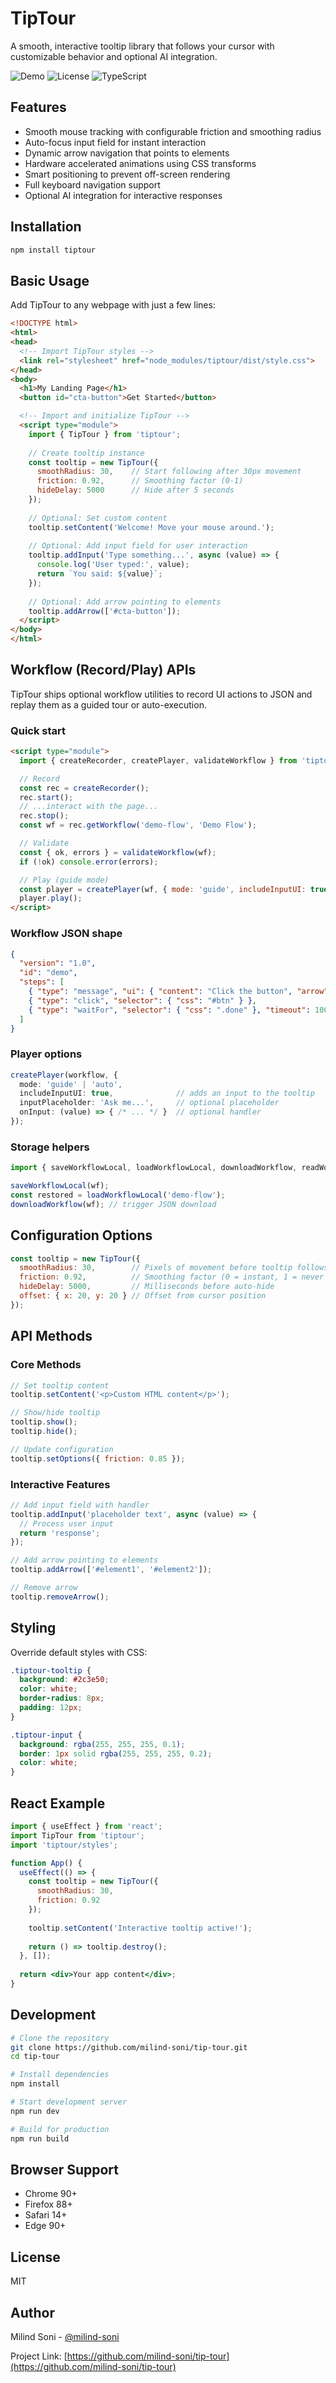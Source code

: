 # TipTour

A smooth, interactive tooltip library that follows your cursor with customizable behavior and optional AI integration.

![Demo](https://img.shields.io/badge/Demo-Live-brightgreen?style=for-the-badge)
![License](https://img.shields.io/badge/License-MIT-blue?style=for-the-badge)
![TypeScript](https://img.shields.io/badge/TypeScript-007ACC?style=for-the-badge&logo=typescript&logoColor=white)

## Features

- Smooth mouse tracking with configurable friction and smoothing radius
- Auto-focus input field for instant interaction
- Dynamic arrow navigation that points to elements
- Hardware accelerated animations using CSS transforms
- Smart positioning to prevent off-screen rendering
- Full keyboard navigation support
- Optional AI integration for interactive responses

## Installation

```bash
npm install tiptour
```

## Basic Usage

Add TipTour to any webpage with just a few lines:

```html
<!DOCTYPE html>
<html>
<head>
  <!-- Import TipTour styles -->
  <link rel="stylesheet" href="node_modules/tiptour/dist/style.css">
</head>
<body>
  <h1>My Landing Page</h1>
  <button id="cta-button">Get Started</button>

  <!-- Import and initialize TipTour -->
  <script type="module">
    import { TipTour } from 'tiptour';
    
    // Create tooltip instance
    const tooltip = new TipTour({
      smoothRadius: 30,    // Start following after 30px movement
      friction: 0.92,      // Smoothing factor (0-1)
      hideDelay: 5000      // Hide after 5 seconds
    });
    
    // Optional: Set custom content
    tooltip.setContent('Welcome! Move your mouse around.');
    
    // Optional: Add input field for user interaction
    tooltip.addInput('Type something...', async (value) => {
      console.log('User typed:', value);
      return `You said: ${value}`;
    });
    
    // Optional: Add arrow pointing to elements
    tooltip.addArrow(['#cta-button']);
  </script>
</body>
</html>
```

## Workflow (Record/Play) APIs

TipTour ships optional workflow utilities to record UI actions to JSON and replay them as a guided tour or auto-execution.

### Quick start

```html
<script type="module">
  import { createRecorder, createPlayer, validateWorkflow } from 'tiptour';

  // Record
  const rec = createRecorder();
  rec.start();
  // ...interact with the page...
  rec.stop();
  const wf = rec.getWorkflow('demo-flow', 'Demo Flow');

  // Validate
  const { ok, errors } = validateWorkflow(wf);
  if (!ok) console.error(errors);

  // Play (guide mode)
  const player = createPlayer(wf, { mode: 'guide', includeInputUI: true });
  player.play();
</script>
```

### Workflow JSON shape

```json
{
  "version": "1.0",
  "id": "demo",
  "steps": [
    { "type": "message", "ui": { "content": "Click the button", "arrow": ["#btn"] } },
    { "type": "click", "selector": { "css": "#btn" } },
    { "type": "waitFor", "selector": { "css": ".done" }, "timeout": 10000 }
  ]
}
```

### Player options

```ts
createPlayer(workflow, {
  mode: 'guide' | 'auto',
  includeInputUI: true,              // adds an input to the tooltip
  inputPlaceholder: 'Ask me...',     // optional placeholder
  onInput: (value) => { /* ... */ }  // optional handler
});
```

### Storage helpers

```ts
import { saveWorkflowLocal, loadWorkflowLocal, downloadWorkflow, readWorkflowFile } from 'tiptour';

saveWorkflowLocal(wf);
const restored = loadWorkflowLocal('demo-flow');
downloadWorkflow(wf); // trigger JSON download
```

## Configuration Options

```javascript
const tooltip = new TipTour({
  smoothRadius: 30,        // Pixels of movement before tooltip follows
  friction: 0.92,          // Smoothing factor (0 = instant, 1 = never moves)
  hideDelay: 5000,         // Milliseconds before auto-hide
  offset: { x: 20, y: 20 } // Offset from cursor position
});
```

## API Methods

### Core Methods

```javascript
// Set tooltip content
tooltip.setContent('<p>Custom HTML content</p>');

// Show/hide tooltip
tooltip.show();
tooltip.hide();

// Update configuration
tooltip.setOptions({ friction: 0.85 });
```

### Interactive Features

```javascript
// Add input field with handler
tooltip.addInput('placeholder text', async (value) => {
  // Process user input
  return 'response';
});

// Add arrow pointing to elements
tooltip.addArrow(['#element1', '#element2']);

// Remove arrow
tooltip.removeArrow();
```

## Styling

Override default styles with CSS:

```css
.tiptour-tooltip {
  background: #2c3e50;
  color: white;
  border-radius: 8px;
  padding: 12px;
}

.tiptour-input {
  background: rgba(255, 255, 255, 0.1);
  border: 1px solid rgba(255, 255, 255, 0.2);
  color: white;
}
```

## React Example

```jsx
import { useEffect } from 'react';
import TipTour from 'tiptour';
import 'tiptour/styles';

function App() {
  useEffect(() => {
    const tooltip = new TipTour({
      smoothRadius: 30,
      friction: 0.92
    });
    
    tooltip.setContent('Interactive tooltip active!');
    
    return () => tooltip.destroy();
  }, []);
  
  return <div>Your app content</div>;
}
```

## Development

```bash
# Clone the repository
git clone https://github.com/milind-soni/tip-tour.git
cd tip-tour

# Install dependencies
npm install

# Start development server
npm run dev

# Build for production
npm run build
```

## Browser Support

- Chrome 90+
- Firefox 88+
- Safari 14+
- Edge 90+

## License

MIT

## Author

Milind Soni - [@milind-soni](https://github.com/milind-soni)

Project Link: [https://github.com/milind-soni/tip-tour](https://github.com/milind-soni/tip-tour)